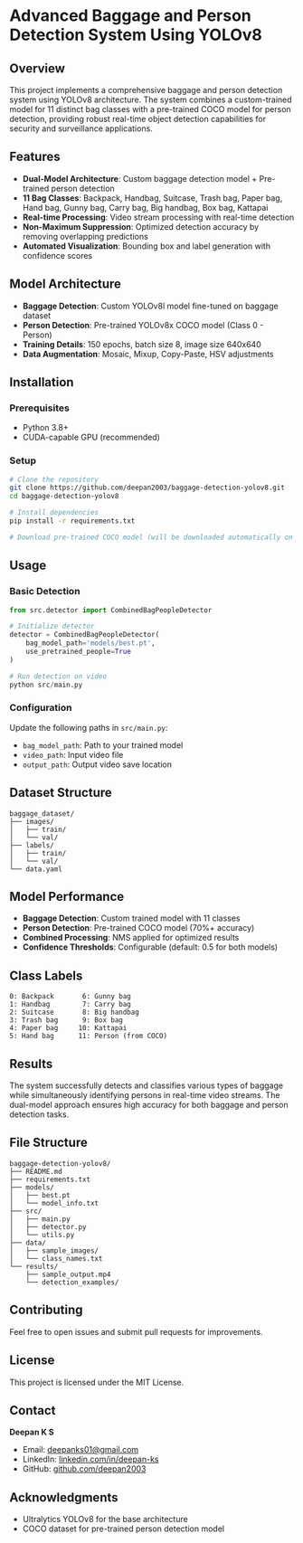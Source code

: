 # Advanced Baggage and Person Detection System Using YOLOv8

## Overview
This project implements a comprehensive baggage and person detection system using YOLOv8 architecture. The system combines a custom-trained model for 11 distinct bag classes with a pre-trained COCO model for person detection, providing robust real-time object detection capabilities for security and surveillance applications.

## Features
- **Dual-Model Architecture**: Custom baggage detection model + Pre-trained person detection
- **11 Bag Classes**: Backpack, Handbag, Suitcase, Trash bag, Paper bag, Hand bag, Gunny bag, Carry bag, Big handbag, Box bag, Kattapai
- **Real-time Processing**: Video stream processing with real-time detection
- **Non-Maximum Suppression**: Optimized detection accuracy by removing overlapping predictions
- **Automated Visualization**: Bounding box and label generation with confidence scores

## Model Architecture
- **Baggage Detection**: Custom YOLOv8l model fine-tuned on baggage dataset
- **Person Detection**: Pre-trained YOLOv8x COCO model (Class 0 - Person)
- **Training Details**: 150 epochs, batch size 8, image size 640x640
- **Data Augmentation**: Mosaic, Mixup, Copy-Paste, HSV adjustments

## Installation

### Prerequisites
- Python 3.8+
- CUDA-capable GPU (recommended)

### Setup
```bash
# Clone the repository
git clone https://github.com/deepan2003/baggage-detection-yolov8.git
cd baggage-detection-yolov8

# Install dependencies
pip install -r requirements.txt

# Download pre-trained COCO model (will be downloaded automatically on first run)
```

## Usage

### Basic Detection
```python
from src.detector import CombinedBagPeopleDetector

# Initialize detector
detector = CombinedBagPeopleDetector(
    bag_model_path='models/best.pt',
    use_pretrained_people=True
)

# Run detection on video
python src/main.py
```

### Configuration
Update the following paths in `src/main.py`:
- `bag_model_path`: Path to your trained model
- `video_path`: Input video file
- `output_path`: Output video save location

## Dataset Structure
```
baggage_dataset/
├── images/
│   ├── train/
│   └── val/
├── labels/
│   ├── train/
│   └── val/
└── data.yaml
```

## Model Performance
- **Baggage Detection**: Custom trained model with 11 classes
- **Person Detection**: Pre-trained COCO model (70%+ accuracy)
- **Combined Processing**: NMS applied for optimized results
- **Confidence Thresholds**: Configurable (default: 0.5 for both models)

## Class Labels
```
0: Backpack       6: Gunny bag
1: Handbag        7: Carry bag  
2: Suitcase       8: Big handbag
3: Trash bag      9: Box bag
4: Paper bag     10: Kattapai
5: Hand bag      11: Person (from COCO)
```

## Results
The system successfully detects and classifies various types of baggage while simultaneously identifying persons in real-time video streams. The dual-model approach ensures high accuracy for both baggage and person detection tasks.

## File Structure
```
baggage-detection-yolov8/
├── README.md
├── requirements.txt
├── models/
│   ├── best.pt
│   └── model_info.txt
├── src/
│   ├── main.py
│   ├── detector.py
│   └── utils.py
├── data/
│   ├── sample_images/
│   └── class_names.txt
└── results/
    ├── sample_output.mp4
    └── detection_examples/
```

## Contributing
Feel free to open issues and submit pull requests for improvements.

## License
This project is licensed under the MIT License.

## Contact
**Deepan K S**
- Email: deepanks01@gmail.com
- LinkedIn: [linkedin.com/in/deepan-ks](https://linkedin.com/in/deepan-ks)
- GitHub: [github.com/deepan2003](https://github.com/deepan2003)

## Acknowledgments
- Ultralytics YOLOv8 for the base architecture
- COCO dataset for pre-trained person detection model